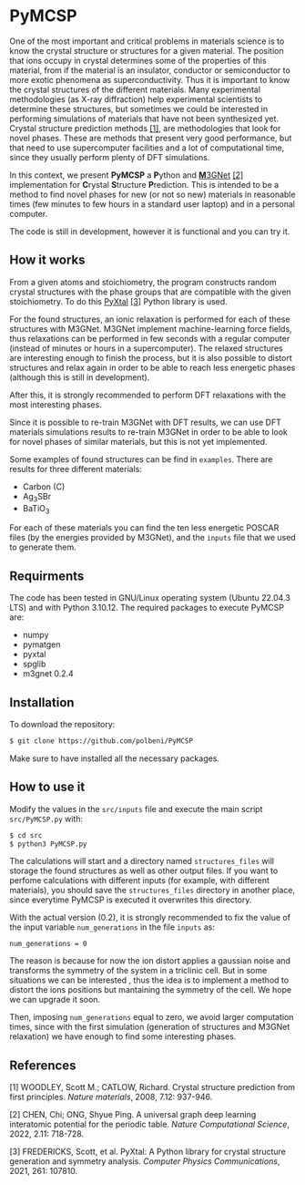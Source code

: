 # PyMCSP

One of the most important and critical problems in materials science is to know the crystal structure or structures for a given material. The position that ions occupy in crystal determines some of the properties of this material, from if the material is an insulator, conductor or semiconductor to more exotic phenomena as superconductivity. Thus it is important to know the crystal structures of the different materials. Many experimental methodologies (as X-ray diffraction) help experimental scientists to determine these structures, but sometimes we could be interested in performing simulations of materials that have not been synthesized yet. Crystal structure prediction methods [[1]](#1), are methodologies that look for novel phases. These are methods that present very good performance, but that need to use supercomputer facilities and a lot of computational time, since they usually perform plenty of DFT simulations.

In this context, we present **PyMCSP** a **P**ython and [**M**3GNet](https://github.com/materialsvirtuallab/m3gnet) [[2]](#2) implementation for **C**rystal **S**tructure **P**rediction. This is intended to be a method to find novel phases for new (or not so new) materials in reasonable times (few minutes to few hours in a standard user laptop) and in a personal computer.

The code is still in development, however it is functional and you can try it.

## How it works

From a given atoms and stoichiometry, the program constructs random crystal structures with the phase groups that are compatible with the given stoichiometry. To do this [PyXtal](https://github.com/qzhu2017/PyXtal) [[3]](#3) Python library is used.

For the found structures, an ionic relaxation is performed for each of these structures with M3GNet. M3GNet implement machine-learning force fields, thus relaxations can be performed in few seconds with a regular computer (instead of minutes or hours in a supercomputer). The relaxed structures are interesting enough to finish the process, but it is also possible to distort structures and relax again in order to be able to reach less energetic phases (although this is still in development).

After this, it is strongly recommended to perform DFT relaxations with the most interesting phases.

Since it is possible to re-train M3GNet with DFT results, we can use DFT materials simulations results to re-train M3GNet in order to be able to look for novel phases of similar materials, but this is not yet implemented. 

Some examples of found structures can be find in `examples`. There are results for three different materials:
- Carbon (C)
- Ag<sub>3</sub>SBr
- BaTiO<sub>3</sub>

For each of these materials you can find the ten less energetic POSCAR files (by the energies provided by M3GNet), and the `inputs` file that we used to generate them.

## Requirments

The code has been tested in GNU/Linux operating system (Ubuntu 22.04.3 LTS) and with Python 3.10.12. The required packages to execute PyMCSP are: 
- numpy
- pymatgen
- pyxtal
- spglib
- m3gnet 0.2.4

## Installation

To download the repository:

```bash
$ git clone https://github.com/polbeni/PyMCSP
```

Make sure to have installed all the necessary packages.

## How to use it

Modify the values in the `src/inputs` file and execute the main script `src/PyMCSP.py` with:

```bash
$ cd src
$ python3 PyMCSP.py
```

The calculations will start and a directory named `structures_files` will storage the found structures as well as other output files. If you want to perfome calculations with different inputs (for example, with different materials), you should save the `structures_files` directory in another place, since everytime PyMCSP is executed it overwrites this directory.

With the actual version (0.2), it is strongly recommended to fix the value of the input variable `num_generations` in the file `inputs` as:

```
num_generations = 0
```

The reason is because for now the ion distort applies a gaussian noise and transforms the symmetry of the system in a triclinic cell. But in some situations we can be interested , thus the idea is to implement a method to distort the ions positions but mantaining the symmetry of the cell. We hope we can upgrade it soon.

Then, imposing `num_generations` equal to zero, we avoid larger computation times, since with the first simulation (generation of structures and M3GNet relaxation) we have enough to find some interesting phases.

## References

<a id="1">[1]</a> 
WOODLEY, Scott M.; CATLOW, Richard. Crystal structure prediction from first principles. <em>Nature materials</em>, 2008, 7.12: 937-946.

<a id="2">[2]</a> 
CHEN, Chi; ONG, Shyue Ping. A universal graph deep learning interatomic potential for the periodic table. <em>Nature Computational Science</em>, 2022, 2.11: 718-728.

<a id="3">[3]</a> 
FREDERICKS, Scott, et al. PyXtal: A Python library for crystal structure generation and symmetry analysis. <em>Computer Physics Communications</em>, 2021, 261: 107810.
